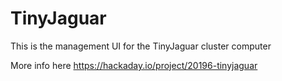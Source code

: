 # TinyJaguar

This is the management UI for the TinyJaguar cluster computer

More info here https://hackaday.io/project/20196-tinyjaguar
